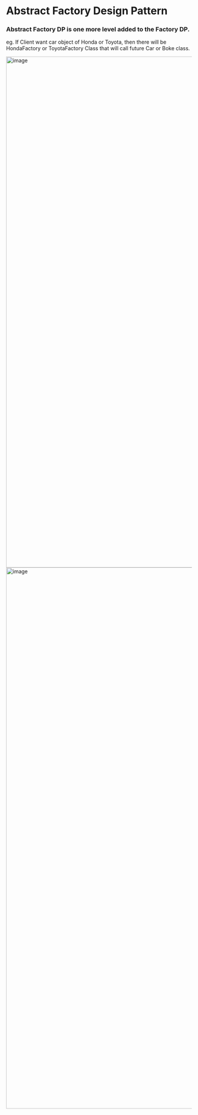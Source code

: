 # Abstract Factory Design Pattern

### Abstract Factory DP is one more level added to the Factory DP.
eg. If Client want car object of Honda or Toyota, then there will be HondaFactory or ToyotaFactory Class that will call future Car or Boke class.


<img width="1385" alt="image" src="https://user-images.githubusercontent.com/35987583/182099235-99e00644-4577-4ecb-8673-b38ae2b962a4.png">
<img width="1467" alt="image" src="https://user-images.githubusercontent.com/35987583/182099883-7d057e1b-9035-4ad6-8021-a5d08b2de595.png">

